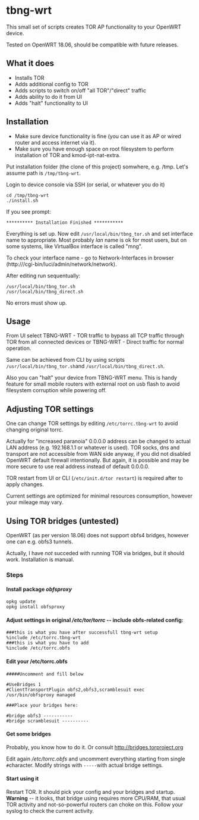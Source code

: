 # tbng-wrt

This small set of scripts creates TOR AP functionality to your OpenWRT device.

Tested on OpenWRT 18.06, should be compatible with future releases.
## What it does
* Installs TOR
* Adds additional config to TOR
* Adds scripts to switch on/off "all TOR"/"direct" traffic
* Adds ability to do it from UI
* Adds "halt" functionality to UI
## Installation

* Make sure device functionality is fine (you can use it as AP or wired router and access internet via it).
* Make sure you have enough space on root filesystem to perform installation of TOR and kmod-ipt-nat-extra.

Put installation folder (the clone of this project) somwhere, e.g. /tmp. Let's assume path is `/tmp/tbng-wrt`.

Login to device console via SSH (or serial, or whatever you do it)

```
cd /tmp/tbng-wrt
./install.sh
```
If you see prompt:

`********** Installation Finished ***********`

Everything is set up. Now edit `/usr/local/bin/tbng_tor.sh` and set interface name to appropriate. Most probably _lan_ name is ok for most users, but on some systems, like VirtualBox interface is called "mng".

To check your interface name - go to Network-Interfaces in browser (http://<device>/cgi-bin/luci/admin/network/network).

After editing run sequentually:

```
/usr/local/bin/tbng_tor.sh
/usr/local/bin/tbng_direct.sh
```
No errors must show up.

## Usage

From UI select TBNG-WRT - TOR traffic to bypass all TCP traffic through TOR from all connected devices or TBNG-WRT - Direct traffic for normal operation.

Same can be achieved from CLI by using scripts `/usr/local/bin/tbng_tor.sh`and `/usr/local/bin/tbng_direct.sh`.

Also you can "halt" your device from TBNG-WRT menu. This is handy feature for small mobile routers with external root on usb flash to avoid filesystem corruption while powering off.

## Adjusting TOR settings

One can change TOR settings by editing `/etc/torrc.tbng-wrt` to avoid changing original torrc. 

Actually for "increased paranoia" 0.0.0.0 address can be changed to actual LAN address (e.g. 192.168.1.1 or whatever is used). TOR socks, dns and transport are not accessible from WAN side anyway, if you did not disabled OpenWRT default firewall intentionally. But again, it is possible and may be more secure to use real address instead of default 0.0.0.0.

TOR restart from UI or CLI (`/etc/init.d/tor restart`) is required after to apply changes.

Current settings are optimized for minimal resources consumption, however your mileage may vary. 

## Using TOR bridges (untested)

OpenWRT (as per version 18.06) does not support obfs4 bridges, however one can e.g. obfs3 tunnels.

Actually, I have _not_ succeded with running TOR via bridges, but it should work. Installation is manual.

### Steps

#### Install package _obfsproxy_

```
opkg update
opkg install obfsproxy
```

#### Adjust settings in original _/etc/tor/torrc_ -- include obfs-related config:

```
###this is what you have after successfull tbng-wrt setup
%include /etc/torrc.tbng-wrt
###this is what you have to add
%include /etc/torrc.obfs
```

#### Edit your /etc/torrc.obfs

```
#####Uncomment and fill below

#UseBridges 1
#ClientTransportPlugin obfs2,obfs3,scramblesuit exec /usr/bin/obfsproxy managed

###Place your bridges here:

#bridge obfs3 -----------
#bridge scramblesuit ----------
```

#### Get some bridges

Probably, you know how to do it. Or consult http://bridges.torproject.org

Edit again _/etc/torrc.obfs_ and uncomment everything starting from single `#`character. Modify strings with `-----`with actual bridge settings.

#### Start using it

Restart TOR. It should pick your config and your bridges and startup. __Warning__ -- it looks, that bridge using requires more CPU/RAM, that usual TOR activity and not-so-powerful routers can choke on this. Follow your syslog to check the current activity.





